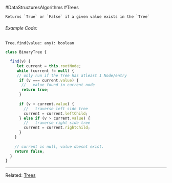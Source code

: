 #DataStructuresAlgorithms #Trees 

```ad-summary
Returns `True` or `False` if a given value exists in the `Tree`
```


###### Example Code:
`Tree.find(value: any): boolean`

```javascript 
class BinaryTree {

  find(v) {
     let current = this.rootNode;
     while (current != null) {
     // only run if the Tree has atleast 1 Node/entry
      if (v === current.value) {
       //   value found in current node
       return true;
      }
      
      if (v < current.value) {
        //   traverse left side tree
        current = current.leftChild;
      } else if (v > current.value) {
        //   traverse right side tree
        current = current.rightChild;
      }
    }
    
    // current is null, value doesnt exist.
    return false;
  }
}
```


---
Related: [Trees](Trees.md)